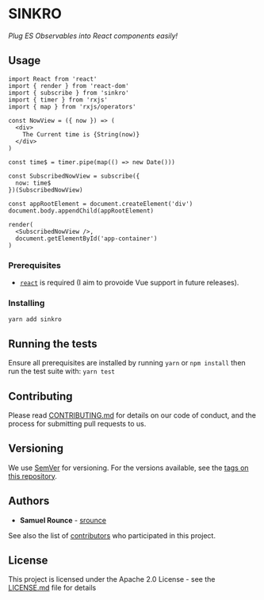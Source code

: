 # SINKRO

*Plug ES Observables into React components easily!*

## Usage

```
import React from 'react'
import { render } from 'react-dom'
import { subscribe } from 'sinkro'
import { timer } from 'rxjs'
import { map } from 'rxjs/operators'

const NowView = ({ now }) => (
  <div>
    The Current time is {String(now)}
  </div>
)

const time$ = timer.pipe(map(() => new Date()))

const SubscribedNowView = subscribe({
  now: time$
})(SubscribedNowView)

const appRootElement = document.createElement('div')
document.body.appendChild(appRootElement)

render(
  <SubscribedNowView />,
  document.getElementById('app-container')
)
```

### Prerequisites

* [`react`](https://npmjs.com/package/react) is required (I aim to provoide Vue support in future releases).

### Installing

```
yarn add sinkro
```

## Running the tests

Ensure all prerequisites are installed by running `yarn` or `npm install`
then run the test suite with: `yarn test`

## Contributing

Please read [CONTRIBUTING.md](CONTRIBUTING.md) for details on our code of conduct, and the process for submitting pull requests to us.

## Versioning

We use [SemVer](http://semver.org/) for versioning. For the versions available, see the [tags on this repository](./tags). 

## Authors

* **Samuel Rounce** - [srounce](https://github.com/srounce)

See also the list of [contributors](./contributors) who participated in this project.

## License

This project is licensed under the Apache 2.0 License - see the [LICENSE.md](LICENSE.md) file for details

